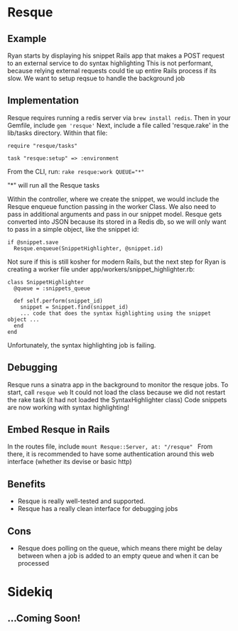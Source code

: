 # Resque

## Example
Ryan starts by displaying his snippet Rails app that makes a POST request to an external service to do syntax highlighting
This is not performant, because relying external requests could tie up entire Rails process if its slow.
We want to setup reqsue to handle the background job

## Implementation
Resque requires running a redis server via `brew install redis`. Then in your Gemfile, include `gem 'resque'`
Next, include a file called 'resque.rake' in the lib/tasks directory. Within that file:

```
require "resque/tasks"

task "resque:setup" => :environment
```

From the CLI, run: `rake resque:work QUEUE="*" `

"*" will run all the Resque tasks

Within  the controller, where we create the snippet, we would include the Resque enqueue function passing in the worker Class.
We also need to pass in additional arguments and pass in our snippet model. Resque gets converted into JSON because its stored in a Redis db,
so we will only want to pass in a simple object, like the snippet id:

```
if @snippet.save
  Resque.enqueue(SnippetHighlighter, @snippet.id)
```

Not sure if this is still kosher for modern Rails, but the next step for Ryan is creating a worker file under app/workers/snippet_highlighter.rb:

```
class SnippetHighlighter
  @queue = :snippets_queue

  def self.perform(snippet_id)
    snippet = Snippet.find(snippet_id)
    ... code that does the syntax highlighting using the snippet object ...
  end
end
```

Unfortunately, the syntax highlighting job is failing.

## Debugging
Resque runs a sinatra app in the background to monitor the resque jobs. To start, call `resque web`
It could not load the class because we did not restart the rake task (it had not loaded the SyntaxHighlighter class)
Code snippets are now working with syntax highlighting!

## Embed Resque in Rails
In the routes file, include `mount Resque::Server, at: "/resque" `
From there, it is recommended to have some authentication around this web interface (whether its devise or basic http)

## Benefits
* Resque is really well-tested and supported.
* Resque has a really clean interface for debugging jobs

## Cons
* Resque does polling on the queue, which means there might be delay between when a job is added to an empty queue and when it can be processed

# Sidekiq

## ...Coming Soon!
